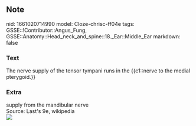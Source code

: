 ## Note
nid: 1661020714990
model: Cloze-chrisc-ff04e
tags: GSSE::!Contributor::Angus_Fung, GSSE::Anatomy::Head_neck_and_spine::18._Ear::Middle_Ear
markdown: false

### Text
The nerve supply of the tensor tympani runs in the {{c1::nerve to the medial pterygoid.}}

### Extra
<div>
  supply from the mandibular nerve
</div>
<div>
  Source: Last's 9e, wikipedia
</div>
<div><img src="Gray782_updated.png"></div>
